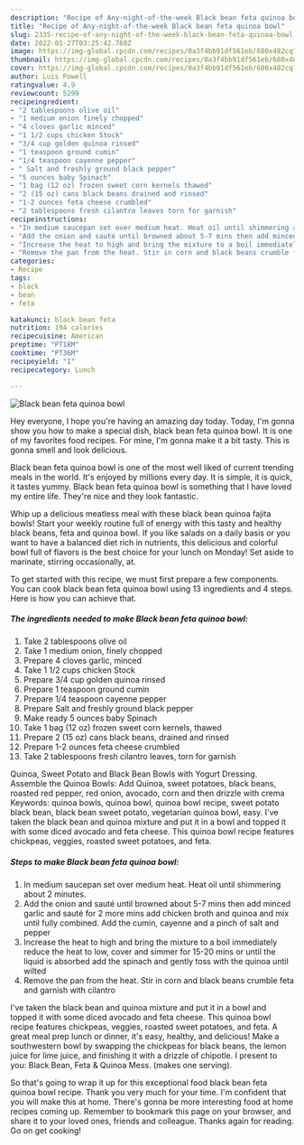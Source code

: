 ```yaml
---
description: "Recipe of Any-night-of-the-week Black bean feta quinoa bowl"
title: "Recipe of Any-night-of-the-week Black bean feta quinoa bowl"
slug: 2335-recipe-of-any-night-of-the-week-black-bean-feta-quinoa-bowl
date: 2022-01-27T03:25:42.768Z
image: https://img-global.cpcdn.com/recipes/0a3f4bb91df561eb/680x482cq70/black-bean-feta-quinoa-bowl-recipe-main-photo.jpg
thumbnail: https://img-global.cpcdn.com/recipes/0a3f4bb91df561eb/680x482cq70/black-bean-feta-quinoa-bowl-recipe-main-photo.jpg
cover: https://img-global.cpcdn.com/recipes/0a3f4bb91df561eb/680x482cq70/black-bean-feta-quinoa-bowl-recipe-main-photo.jpg
author: Luis Powell
ratingvalue: 4.9
reviewcount: 5299
recipeingredient:
- "2 tablespoons olive oil"
- "1 medium onion finely chopped"
- "4 cloves garlic minced"
- "1 1/2 cups chicken Stock"
- "3/4 cup golden quinoa rinsed"
- "1 teaspoon ground cumin"
- "1/4 teaspoon cayenne pepper"
- " Salt and freshly ground black pepper"
- "5 ounces baby Spinach"
- "1 bag (12 oz) frozen sweet corn kernels thawed"
- "2 (15 oz) cans black beans drained and rinsed"
- "1-2 ounces feta cheese crumbled"
- "2 tablespoons fresh cilantro leaves torn for garnish"
recipeinstructions:
- "In medium saucepan set over medium heat. Heat oil until shimmering about 2 minutes."
- "Add the onion and sauté until browned about 5-7 mins then add minced garlic and sauté for 2 more mins add chicken broth and quinoa and mix until fully combined. Add the cumin, cayenne and a pinch of salt and pepper"
- "Increase the heat to high and bring the mixture to a boil immediately reduce the heat to low, cover and simmer for 15-20 mins or until the liquid is absorbed add the spinach and gently toss with the quinoa until wilted"
- "Remove the pan from the heat. Stir in corn and black beans crumble feta and garnish with cilantro"
categories:
- Recipe
tags:
- black
- bean
- feta

katakunci: black bean feta 
nutrition: 194 calories
recipecuisine: American
preptime: "PT18M"
cooktime: "PT36M"
recipeyield: "1"
recipecategory: Lunch

---
```



![Black bean feta quinoa bowl](https://img-global.cpcdn.com/recipes/0a3f4bb91df561eb/680x482cq70/black-bean-feta-quinoa-bowl-recipe-main-photo.jpg)

Hey everyone, I hope you're having an amazing day today. Today, I'm gonna show you how to make a special dish, black bean feta quinoa bowl. It is one of my favorites food recipes. For mine, I'm gonna make it a bit tasty. This is gonna smell and look delicious.

Black bean feta quinoa bowl is one of the most well liked of current trending meals in the world. It's enjoyed by millions every day. It is simple, it is quick, it tastes yummy. Black bean feta quinoa bowl is something that I have loved my entire life. They're nice and they look fantastic.

Whip up a delicious meatless meal with these black bean quinoa fajita bowls! Start your weekly routine full of energy with this tasty and healthy black beans, feta and quinoa bowl. If you like salads on a daily basis or you want to have a balanced diet rich in nutrients, this delicious and colorful bowl full of flavors is the best choice for your lunch on Monday! Set aside to marinate, stirring occasionally, at.


To get started with this recipe, we must first prepare a few components. You can cook black bean feta quinoa bowl using 13 ingredients and 4 steps. Here is how you can achieve that.

<!--inarticleads1-->

##### The ingredients needed to make Black bean feta quinoa bowl:

1. Take 2 tablespoons olive oil
1. Take 1 medium onion, finely chopped
1. Prepare 4 cloves garlic, minced
1. Take 1 1/2 cups chicken Stock
1. Prepare 3/4 cup golden quinoa rinsed
1. Prepare 1 teaspoon ground cumin
1. Prepare 1/4 teaspoon cayenne pepper
1. Prepare  Salt and freshly ground black pepper
1. Make ready 5 ounces baby Spinach
1. Take 1 bag (12 oz) frozen sweet corn kernels, thawed
1. Prepare 2 (15 oz) cans black beans, drained and rinsed
1. Prepare 1-2 ounces feta cheese crumbled
1. Take 2 tablespoons fresh cilantro leaves, torn for garnish


Quinoa, Sweet Potato and Black Bean Bowls with Yogurt Dressing. Assemble the Quinoa Bowls: Add Quinoa, sweet potatoes, black beans, roasted red pepper, red onion, avocado, corn and then drizzle with crema Keywords: quinoa bowls, quinoa bowl, quinoa bowl recipe, sweet potato black bean, black bean sweet potato, vegetarian quinoa bowl, easy. I&#39;ve taken the black bean and quinoa mixture and put it in a bowl and topped it with some diced avocado and feta cheese. This quinoa bowl recipe features chickpeas, veggies, roasted sweet potatoes, and feta. 

<!--inarticleads2-->

##### Steps to make Black bean feta quinoa bowl:

1. In medium saucepan set over medium heat. Heat oil until shimmering about 2 minutes.
1. Add the onion and sauté until browned about 5-7 mins then add minced garlic and sauté for 2 more mins add chicken broth and quinoa and mix until fully combined. Add the cumin, cayenne and a pinch of salt and pepper
1. Increase the heat to high and bring the mixture to a boil immediately reduce the heat to low, cover and simmer for 15-20 mins or until the liquid is absorbed add the spinach and gently toss with the quinoa until wilted
1. Remove the pan from the heat. Stir in corn and black beans crumble feta and garnish with cilantro


I&#39;ve taken the black bean and quinoa mixture and put it in a bowl and topped it with some diced avocado and feta cheese. This quinoa bowl recipe features chickpeas, veggies, roasted sweet potatoes, and feta. A great meal prep lunch or dinner, it&#39;s easy, healthy, and delicious! Make a southwestern bowl by swapping the chickpeas for black beans, the lemon juice for lime juice, and finishing it with a drizzle of chipotle. I present to you: Black Bean, Feta &amp; Quinoa Mess. (makes one serving). 

So that's going to wrap it up for this exceptional food black bean feta quinoa bowl recipe. Thank you very much for your time. I'm confident that you will make this at home. There's gonna be more interesting food at home recipes coming up. Remember to bookmark this page on your browser, and share it to your loved ones, friends and colleague. Thanks again for reading. Go on get cooking!
